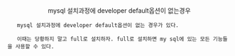 <center>mysql 설치과정에 developer default옵션이 없는경우</center>
     
       mysql 설치과정에 developer default옵션이 없는 경우가 있다.

       이때는 당황하지 말고 full로 설치하자. full로 설치하면 my sql에 있는 모든 기능들을 사용할 수 있다.

       

    
     


